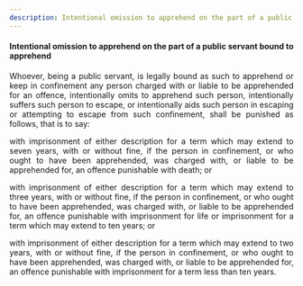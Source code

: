 ```yaml
---
description: Intentional omission to apprehend on the part of a public servant bound to apprehend
---
```


#### Intentional omission to apprehend on the part of a public servant bound to apprehend
<div style="text-align: justify">

Whoever, being a public servant, is legally bound as such to apprehend or keep in confinement any person charged with or liable to be apprehended for an offence, intentionally omits to apprehend such person, intentionally suffers such person to escape, or intentionally aids such person in escaping or attempting to escape from such confinement, shall be punished as follows, that is to say:

</p>

with imprisonment of either description for a term which may extend to seven years, with or without fine, if the person in confinement, or who ought to have been apprehended, was charged with, or liable to be apprehended for, an offence punishable with death; or

</p>

with imprisonment of either description for a term which may extend to three years, with or without fine, if the person in confinement, or who ought to have been apprehended, was charged with, or liable to be apprehended for, an offence punishable with imprisonment for life or imprisonment for a term which may extend to ten years; or

</p>

with imprisonment of either description for a term which may extend to two years, with or without fine, if the person in confinement, or who ought to have been apprehended, was charged with, or liable to be apprehended for, an offence punishable with imprisonment for a term less than ten years.

</div>
